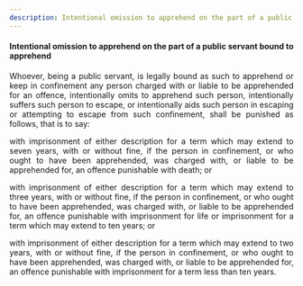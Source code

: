 ```yaml
---
description: Intentional omission to apprehend on the part of a public servant bound to apprehend
---
```


#### Intentional omission to apprehend on the part of a public servant bound to apprehend
<div style="text-align: justify">

Whoever, being a public servant, is legally bound as such to apprehend or keep in confinement any person charged with or liable to be apprehended for an offence, intentionally omits to apprehend such person, intentionally suffers such person to escape, or intentionally aids such person in escaping or attempting to escape from such confinement, shall be punished as follows, that is to say:

</p>

with imprisonment of either description for a term which may extend to seven years, with or without fine, if the person in confinement, or who ought to have been apprehended, was charged with, or liable to be apprehended for, an offence punishable with death; or

</p>

with imprisonment of either description for a term which may extend to three years, with or without fine, if the person in confinement, or who ought to have been apprehended, was charged with, or liable to be apprehended for, an offence punishable with imprisonment for life or imprisonment for a term which may extend to ten years; or

</p>

with imprisonment of either description for a term which may extend to two years, with or without fine, if the person in confinement, or who ought to have been apprehended, was charged with, or liable to be apprehended for, an offence punishable with imprisonment for a term less than ten years.

</div>
